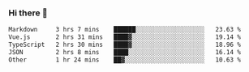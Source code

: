 ### Hi there 👋

<!--
**WShiBin/WShiBin** is a ✨ _special_ ✨ repository because its `README.md` (this file) appears on your GitHub profile.

Here are some ideas to get you started:

- 🔭 I’m currently working on ...
- 🌱 I’m currently learning ...
- 👯 I’m looking to collaborate on ...
- 🤔 I’m looking for help with ...
- 💬 Ask me about ...
- 📫 How to reach me: ...
- 😄 Pronouns: ...
- ⚡ Fun fact: ...
-->

<!--START_SECTION:waka-->

```txt
Markdown     3 hrs 7 mins    ██████░░░░░░░░░░░░░░░░░░░   23.63 %
Vue.js       2 hrs 31 mins   ████▓░░░░░░░░░░░░░░░░░░░░   19.14 %
TypeScript   2 hrs 30 mins   ████▓░░░░░░░░░░░░░░░░░░░░   18.96 %
JSON         2 hrs 8 mins    ████░░░░░░░░░░░░░░░░░░░░░   16.14 %
Other        1 hr 24 mins    ██▓░░░░░░░░░░░░░░░░░░░░░░   10.63 %
```

<!--END_SECTION:waka-->
